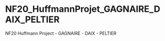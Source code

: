 NF20_HuffmannProjet_GAGNAIRE_DAIX_PELTIER
=========================================

NF20 Huffmann Project - GAGNAIRE - DAIX - PELTIER
